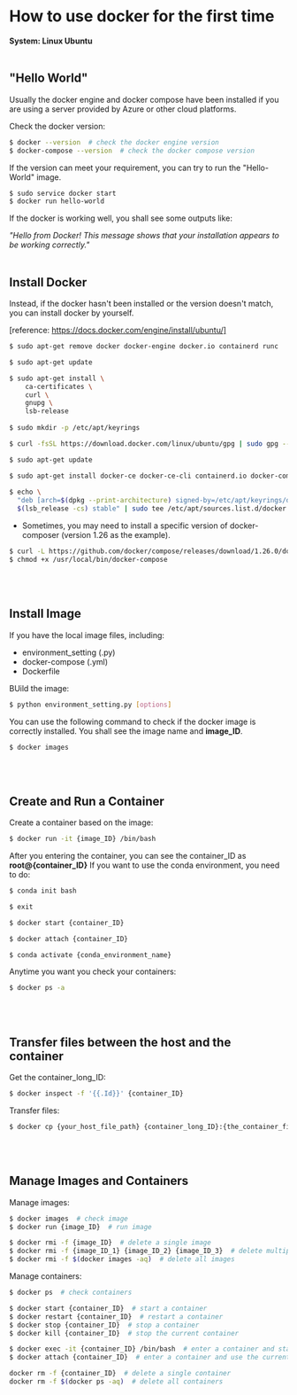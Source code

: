 # How to use docker for the first time

**System: Linux Ubuntu** 
<br>
<br>

## "Hello World"
Usually the docker engine and docker compose have been installed if you are using a server provided by Azure or other cloud platforms.

Check the docker version:
```bash
$ docker --version  # check the docker engine version
$ docker-compose --version  # check the docker compose version
```

If the version can meet your requirement, you can try to run the "Hello-World" image.
```bash
$ sudo service docker start 
$ docker run hello-world
```

If the docker is working well, you shall see some outputs like:

_"Hello from Docker! This message shows that your installation appears to be working correctly."_
<br>
<br>

## Install Docker
Instead, if the docker hasn't been installed or the version doesn't match, you can install docker by yourself.

[reference: https://docs.docker.com/engine/install/ubuntu/]

```bash
$ sudo apt-get remove docker docker-engine docker.io containerd runc

$ sudo apt-get update

$ sudo apt-get install \
    ca-certificates \
    curl \
    gnupg \
    lsb-release
    
$ sudo mkdir -p /etc/apt/keyrings

$ curl -fsSL https://download.docker.com/linux/ubuntu/gpg | sudo gpg --dearmor -o /etc/apt/keyrings/docker.gpg

$ sudo apt-get update

$ sudo apt-get install docker-ce docker-ce-cli containerd.io docker-compose-plugin
 
$ echo \
  "deb [arch=$(dpkg --print-architecture) signed-by=/etc/apt/keyrings/docker.gpg] https://download.docker.com/linux/ubuntu \
  $(lsb_release -cs) stable" | sudo tee /etc/apt/sources.list.d/docker.list > /dev/null
```

- Sometimes, you may need to install a specific version of docker-composer (version 1.26 as the example).
```bash
$ curl -L https://github.com/docker/compose/releases/download/1.26.0/docker-compose-`uname -s`-`uname -m` -o /usr/local/bin/docker-compose
$ chmod +x /usr/local/bin/docker-compose
```
<br>
<br>

## Install Image

If you have the local image files, including:
- environment_setting (.py)
- docker-compose (.yml)
- Dockerfile

BUild the image:
```bash
$ python environment_setting.py [options]
```

You can use the following command to check if the docker image is correctly installed. You shall see the image name and **image_ID**.
```bash
$ docker images
```
<br>
<br>

## Create and Run a Container

Create a container based on the image:
```bash
$ docker run -it {image_ID} /bin/bash
```

After you entering the container, you can see the container_ID as **root@{container_ID}**
If you want to use the conda environment, you need to do:
```bash
$ conda init bash

$ exit

$ docker start {container_ID}

$ docker attach {container_ID}

$ conda activate {conda_environment_name}
```

Anytime you want you check your containers:
```bash
$ docker ps -a
```
<br>
<br>

## Transfer files between the host and the container

Get the container_long_ID:
```bash
$ docker inspect -f '{{.Id}}' {container_ID}
```

Transfer files:
```bash
$ docker cp {your_host_file_path} {container_long_ID}:{the_container_file_path}
```
<br>
<br>

## Manage Images and Containers
Manage images:
```bash
$ docker images  # check image
$ docker run {image_ID}  # run image

$ docker rmi -f {image_ID}  # delete a single image
$ docker rmi -f {image_ID_1} {image_ID_2} {image_ID_3}  # delete multiple images
$ docker rmi -f $(docker images -aq)  # delete all images
```
Manage containers:
```bash
$ docker ps  # check containers

$ docker start {container_ID}  # start a container
$ docker restart {container_ID}  # restart a container
$ docker stop {container_ID}  # stop a container
$ docker kill {container_ID}  # stop the current container

$ docker exec -it {container_ID} /bin/bash  # enter a container and start a new terminal
$ docker attach {container_ID}  # enter a container and use the current terminal

docker rm -f {container_ID}  # delete a single container
docker rm -f $(docker ps -aq)  # delete all containers
```
